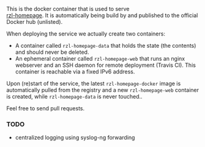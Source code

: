 This is the docker container that is used to serve   
[rzl-homepage](http://github.com/raumzeitlabor/rzl-homepage). It is
automatically being build by and published to the official Docker hub 
(unlisted).

When deploying the service we actually create two containers:
* A container called `rzl-homepage-data` that holds the state (the contents)
and should never be deleted.
* An ephemeral container called `rzl-homepage-web` that runs an nginx webserver
and an SSH daemon for remote deployment (Travis CI). This container is
reachable via a fixed IPv6 address.

Upon (re)start of the service, the latest `rzl-homepage-docker` image is
automatically pulled from the registry and a new `rzl-homepage-web` container is
created, while `rzl-homepage-data` is never touched..

Feel free to send pull requests.

### TODO
* centralized logging using syslog-ng forwarding
